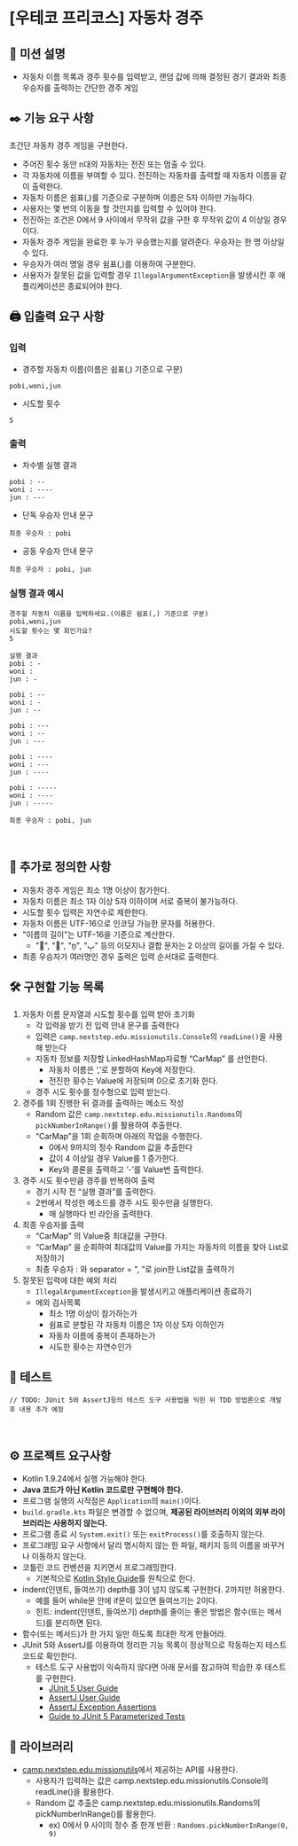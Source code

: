 # [우테코 프리코스] 자동차 경주

## 🚀 미션 설명
- 자동차 이름 목록과 경주 횟수를 입력받고, 랜덤 값에 의해 결정된 경기 결과와 최종 우승자를 출력하는 간단한 경주 게임 
 
## ✒️ 기능 요구 사항
초간단 자동차 경주 게임을 구현한다.
- 주어진 횟수 동안 n대의 자동차는 전진 또는 멈출 수 있다.
- 각 자동차에 이름을 부여할 수 있다. 전진하는 자동차를 출력할 때 자동차 이름을 같이 출력한다.
- 자동차 이름은 쉼표(,)를 기준으로 구분하며 이름은 5자 이하만 가능하다.
- 사용자는 몇 번의 이동을 할 것인지를 입력할 수 있어야 한다.
- 전진하는 조건은 0에서 9 사이에서 무작위 값을 구한 후 무작위 값이 4 이상일 경우이다.
- 자동차 경주 게임을 완료한 후 누가 우승했는지를 알려준다. 우승자는 한 명 이상일 수 있다.
- 우승자가 여러 명일 경우 쉼표(,)를 이용하여 구분한다.
- 사용자가 잘못된 값을 입력할 경우 `IllegalArgumentException`을 발생시킨 후 애플리케이션은 종료되어야 한다.
 
## 🖨️ 입출력 요구 사항
### 입력
- 경주할 자동차 이름(이름은 쉼표(,) 기준으로 구분)
```
pobi,woni,jun
```
- 시도할 횟수
```
5
```
### 출력
- 차수별 실행 결과
```
pobi : --
woni : ----
jun : ---
```
- 단독 우승자 안내 문구
```
최종 우승자 : pobi
```
- 공동 우승자 안내 문구
```
최종 우승자 : pobi, jun
```
### 실행 결과 예시
```
경주할 자동차 이름을 입력하세요.(이름은 쉼표(,) 기준으로 구분)
pobi,woni,jun
시도할 횟수는 몇 회인가요?
5

실행 결과
pobi : -
woni : 
jun : -

pobi : --
woni : -
jun : --

pobi : ---
woni : --
jun : ---

pobi : ----
woni : ---
jun : ----

pobi : -----
woni : ----
jun : -----

최종 우승자 : pobi, jun
```
 
## 🧷 추가로 정의한 사항
- 자동차 경주 게임은 최소 1명 이상이 참가한다.
- 자동차 이름은 최소 1자 이상 5자 이하이며 서로 중복이 불가능하다.
- 시도할 횟수 입력은 자연수로 제한한다.
- 자동차 이름은 UTF-16으로 인코딩 가능한 문자를 허용한다.
- "이름의 길이"는 UTF-16을 기준으로 계산한다.
    - "🍪", "👀", "n̥", "بِ" 등의 이모지나 결합 문자는 2 이상의 길이를 가질 수 있다.
- 최종 우승자가 여러명인 경우 출력은 입력 순서대로 출력한다.
 
## 🛠️ 구현할 기능 목록

1. 자동차 이름 문자열과 시도할 횟수를 입력 받아 초기화
    - 각 입력을 받기 전 입력 안내 문구를 출력한다
    - 입력은 `camp.nextstep.edu.missionutils.Console`의 `readLine()`을 사용해 받는다
    - 자동차 정보를 저장할 LinkedHashMap자료형 “CarMap” 를 선언한다.
        - 자동차 이름은 ‘,’로 분할하여 Key에 저장한다.
        - 전진한 횟수는 Value에 저장되며 0으로 초기화 한다.
    - 경주 시도 횟수를 정수형으로 입력 받는다.
2. 경주를 1회 진행한 뒤 결과를 출력하는 메소드 작성
    - Random 값은 `camp.nextstep.edu.missionutils.Randoms`의 `pickNumberInRange()`를 활용하여 추출한다.
    - “CarMap”을 1회 순회하며 아래의 작업을 수행한다.
        - 0에서 9까지의 정수 Random 값을 추출한다
        - 값이 4 이상일 경우 Value를 1 증가한다.
        - Key와 콜론을 출력하고 ‘-’를 Value번 출력한다.
3. 경주 시도 횟수만큼 경주를 반복하여 출력
    - 경기 시작 전 “실행 결과”를 출력한다.
    - 2번에서 작성한 메소드를 경주 시도 횟수만큼 실행한다.
        - 매 실행마다 빈 라인을 출력한다.
4. 최종 우승자를 출력
    - “CarMap” 의 Value중 최대값을 구한다.
    - “CarMap” 을 순회하여 최대값의 Value를 가지는 자동차의 이름을 찾아 List로 저장하기
    - 최종 우승자 : 와 separator = ", ”로 join한 List값을 출력하기
5. 잘못된 입력에 대한 예외 처리
    - `IllegalArgumentException`을 발생시키고 애플리케이션 종료하기
    - 에외 검사목록
        - 최소 1명 이상이 참가하는가
        - 쉼표로 분할된 각 자동차 이름은 1자 이상 5자 이하인가
        - 자동차 이름에 중복이 존재하는가
        - 시도한 횟수는 자연수인가
 
## 📝 테스트
```
// TODO: JUnit 5와 AssertJ등의 테스트 도구 사용법을 익힌 뒤 TDD 방법론으로 개발 후 내용 추가 예정
```
 
## ⚙️ 프로젝트 요구사항
- Kotlin 1.9.24에서 실행 가능해야 한다.
- **Java 코드가 아닌 Kotlin 코드로만 구현해야 한다.**
- 프로그램 실행의 시작점은 `Application`의 `main()`이다.
- `build.gradle.kts` 파일은 변경할 수 없으며, **제공된 라이브러리 이외의 외부 라이브러리는 사용하지 않는다.**
- 프로그램 종료 시 `System.exit()` 또는 `exitProcess()`를 호출하지 않는다.
- 프로그래밍 요구 사항에서 달리 명시하지 않는 한 파일, 패키지 등의 이름을 바꾸거나 이동하지 않는다.
- 코틀린 코드 컨벤션을 지키면서 프로그래밍한다.
    - 기본적으로 [Kotlin Style Guide](https://github.com/woowacourse/woowacourse-docs/blob/main/styleguide/kotlin)를 원칙으로 한다.
- indent(인덴트, 들여쓰기) depth를 3이 넘지 않도록 구현한다. 2까지만 허용한다.
    - 예를 들어 while문 안에 if문이 있으면 들여쓰기는 2이다.
    - 힌트: indent(인덴트, 들여쓰기) depth를 줄이는 좋은 방법은 함수(또는 메서드)를 분리하면 된다.
- 함수(또는 메서드)가 한 가지 일만 하도록 최대한 작게 만들어라.
- JUnit 5와 AssertJ를 이용하여 정리한 기능 목록이 정상적으로 작동하는지 테스트 코드로 확인한다.
    - 테스트 도구 사용법이 익숙하지 않다면 아래 문서를 참고하여 학습한 후 테스트를 구현한다.
        - [JUnit 5 User Guide](https://junit.org/junit5/docs/current/user-guide)
        - [AssertJ User Guide](https://assertj.github.io/doc)
        - [AssertJ Exception Assertions](https://www.baeldung.com/assertj-exception-assertion)
        - [Guide to JUnit 5 Parameterized Tests](https://www.baeldung.com/parameterized-tests-junit-5)
## 📕 라이브러리
- [camp.nextstep.edu.missionutils](https://github.com/woowacourse-projects/mission-utils/tree/main/src/main/java/camp/nextstep/edu/missionutils)에서 제공하는 API를 사용한다.
  - 사용자가 입력하는 값은 camp.nextstep.edu.missionutils.Console의 readLine()을 활용한다.
  - Random 값 추출은 camp.nextstep.edu.missionutils.Randoms의 pickNumberInRange()를 활용한다.
      - ex) 0에서 9 사이의 정수 중 한개 반환 : `Randoms.pickNumberInRange(0, 9)`